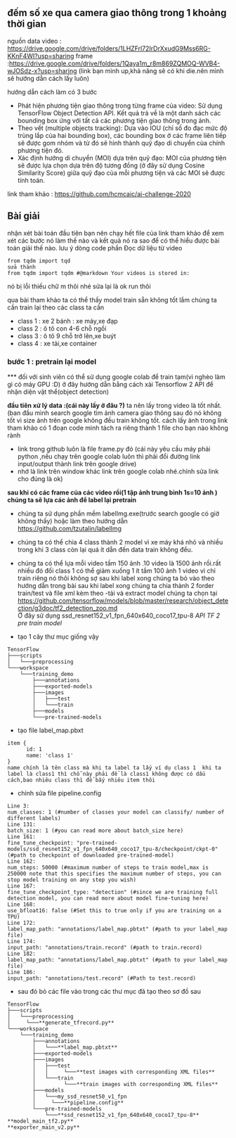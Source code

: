 ## đếm số xe qua camera giao thông trong 1 khoảng thời gian

nguồn data 
video : https://drive.google.com/drive/folders/1LHZFrl72IrDrXxudG9Mss6RG-KKnF4WI?usp=sharing
frame :https://drive.google.com/drive/folders/1Qaya1m_r8m869ZQMOQ-WVB4-wJOSdz-x?usp=sharing  (link bạn mình up,khả năng sẽ có khi die.nên mình sẽ hướng dẫn cách lấy luôn)

hướng dẫn cách làm
có 3 bước
- Phát hiện phương tiện giao thông trong từng frame của video: Sử dụng TensorFlow Object Detection API. Kết quả trả về là một danh sách các bounding box ứng với tất cả các phương tiện giao thông trong ảnh.
- Theo vết (multiple objects tracking): Dựa vào IOU (chỉ số đo đạc mức độ trùng lắp của hai bounding box), các bounding box ở các frame liên tiếp sẽ được gom nhóm và từ đó sẽ hình thành quỹ đạo di chuyển của chính phương tiện đó.
- Xác định hướng di chuyển (MOI) dựa trên quỹ đạo: MOI của phương tiện sẽ được lựa chọn dựa trên độ tương đồng (ở đây sử dụng Cosine Similarity Score) giữa quỹ đạo của mỗi phương tiện và các MOI sẽ được tính toán.

link tham khảo : https://github.com/hcmcaic/ai-challenge-2020

## Bài giải
nhận xét bài toán
đầu tiên bạn nên chạy hết file của link tham khảo để xem xét các bước nó làm thế nào và kết quả nó ra sao để có thể hiểu được bài toán giải thế nào.
lưu ý dòng code phần Đọc dữ liệu từ video
``` 
from tqdm import tqd
sửa thành
from tqdm import tqdm #@markdown Your videos is stored in:
```

nó bị lỗi thiếu chữ m thôi nhé sửa lại là ok run thôi 

qua bài tham khảo ta có thể thấy model train sẵn không tốt lắm chúng ta cần train lại theo các class ta cần 
- class 1 : xe 2 bánh : xe máy,xe đạp
- class 2 : ô tô con 4-6 chỗ ngồi
- class 3 : ô tô 9 chỗ trở lên,xe buýt
- class 4 : xe tải,xe container

### bước 1 : pretrain lại model
*** đối với sinh viên có thể sử dụng google colab để train tạm(vì nghèo làm gì có máy GPU :D)
ở đây hướng dẫn bằng cách xài Tensorflow 2 API để nhận diện vật thể(object detection)

**đầu tiên xử lý data :(cái này lấy ở đâu ?)**
ta nên lấy trong video là tốt nhất.(ban đầu mình search google tìm ảnh camera giao thông sau đó nó không tốt vì size ảnh trên google không đều train không tốt.
cách lấy ảnh trong link tham khảo có 1 đoạn code mình tách ra riêng thành 1 file cho bạn nào không rành
- link trong github luôn là file frame.py đó (cái này yêu cầu máy phải python ,nếu chạy trên google colab luôn thì phải đổi đường link input/output thành link trên google drive)
- nhớ là link trên window khác link trên google colab nhé.chỉnh sửa link cho đúng là ok)

**sau khi có các frame của các video rồi(1 tập ảnh trung bình 1s=10 ảnh ) chúng ta sẽ lựa các ảnh để label lại pretrain**

- chúng ta sử dụng phần mềm labelImg.exe(trước search google có giờ không thấy) hoặc làm theo hướng dẫn https://github.com/tzutalin/labelImg

- chúng ta có thể chia 4 class thành 2 model vì xe máy khá nhỏ và nhiều trong khi 3 class còn lại quá ít dẫn đến data train không đều.

- chúng ta có thể lựa mỗi video tầm 150 ảnh .10 video là 1500 ảnh rồi.rất nhiều đó đối class 1 có thể giảm xuống 1 ít tầm 100 ảnh 1 video vì chỉ train riêng nó thôi không sợ
sau khi label xong chúng ta bỏ vào theo hướng dẫn trong bài
sau khi label xong chúng ta chia thành 2 forder train/test và file xml kèm theo
-tải và extract model chúng ta chọn tại https://github.com/tensorflow/models/blob/master/research/object_detection/g3doc/tf2_detection_zoo.md  
Ở đây sử dụng ssd_resnet152_v1_fpn_640x640_coco17_tpu-8
*API TF 2 pre train model*
- tạo 1 cây thư mục giống vậy

```
TensorFlow
├───scripts
│   └───preprocessing
└───workspace
    └───training_demo
        ├───annotations
        ├───exported-models
        ├───images
        │   ├───test
        │   └───train
        ├───models
        └───pre-trained-models
 ```       
- tạo file label_map.pbxt
```
item {
      id: 1
      name: 'class 1'
}
name chính là tên class mà khi ta label ta lấy ví dụ class 1  khi ta label là class1 thì chỗ này phải để là class1 không được có dấu cách,bao nhiêu class thì để bấy nhiêu item thôi
```
- chỉnh sửa file pipeline.config 
```
Line 3:
num_classes: 1 (#number of classes your model can classify/ number of different labels)
Line 131:
batch_size: 1 (#you can read more about batch_size here)
Line 161:
fine_tune_checkpoint: "pre-trained-models/ssd_resnet152_v1_fpn_640x640_coco17_tpu-8/checkpoint/ckpt-0" (#path to checkpoint of downloaded pre-trained-model)
Line 162:
num_steps: 50000 (#maximum number of steps to train model,max is 250000 note that this specifies the maximum number of steps, you can stop model training on any step you wish)
Line 167:
fine_tune_checkpoint_type: "detection" (#since we are training full detection model, you can read more about model fine-tuning here)
Line 168:
use_bfloat16: false (#Set this to true only if you are training on a TPU)
Line 172:
label_map_path: "annotations/label_map.pbtxt" (#path to your label_map file)
Line 174:
input_path: "annotations/train.record" (#path to train.record)
Line 182:
label_map_path: "annotations/label_map.pbtxt" (#path to your label_map file)
Line 186:
input_path: "annotations/test.record" (#Path to test.record)
```
- sau đó bỏ các file vào trong các thư mục đã tạo theo sơ đồ sau
```
TensorFlow
├───scripts
│   └───preprocessing
│     └───**generate_tfrecord.py** 
└───workspace
    └───training_demo
        ├───annotations
        │   └───**label_map.pbtxt**
        ├───exported-models
        ├───images
        │   ├───test
        │   │     └───**test images with corresponding XML files**
        │   └───train
        │         └───**train images with corresponding XML files**
        ├───models
        │   └───my_ssd_resnet50_v1_fpn
        │     └───**pipeline.config**
        └───pre-trained-models
            └───**ssd_resnet152_v1_fpn_640x640_coco17_tpu-8**
**model_main_tf2.py**
**exporter_main_v2.py**
```

